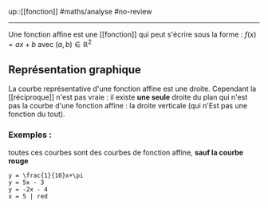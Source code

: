up::[[fonction]]
#maths/analyse #no-review 

----

Une fonction affine est une [[fonction]] qui peut s'écrire sous la forme :
$f(x) = ax + b$ avec $(a,b)\in\mathbb{R}^2$

## Représentation graphique
La courbe représentative d'une fonction affine est une droite.
Cependant la [[réciproque]] n'est pas vraie : il existe **une seule** droite du plan qui n'est pas la courbe d'une fonction affine : la droite verticale (qui n'Est pas une fonction du tout).

### Exemples :
toutes ces courbes sont des courbes de fonction affine, **sauf la courbe rouge**


```desmos-graph
y = \frac{1}{10}x+\pi
y = 5x - 3
y = -2x - 4 
x = 5 | red
```
